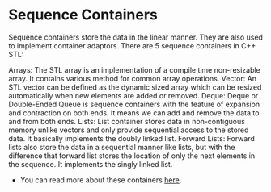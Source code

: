 # Sequence Containers
Sequence containers store the data in the linear manner. They are also used to implement container adaptors.
There are 5 sequence containers in C++ STL:

Arrays: The STL array is an implementation of a compile time non-resizable array. It contains various method for common array operations.
Vector: An STL vector can be defined as the dynamic sized array which can be resized automatically when new elements are added or removed.
Deque: Deque or Double-Ended Queue is sequence containers with the feature of expansion and contraction on both ends. It means we can add and remove the data to and from both ends.
Lists: List container stores data in non-contiguous memory unlike vectors and only provide sequential access to the stored data. It basically implements the doubly linked list.
Forward Lists: Forward lists also store the data in a sequential manner like lists, but with the difference that forward list stores the location of only the next elements in the sequence. It implements the singly linked list.

- You can read more about these containers [here](https://www.geeksforgeeks.org/the-c-standard-template-library-stl/).
